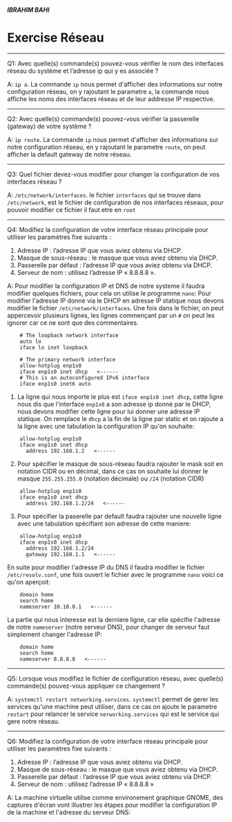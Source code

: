 ##### IBRAHIM BAHI
# Exercise Réseau

---
Q1: Avec quelle(s) commande(s) pouvez-vous vérifier le nom des interfaces réseau du système et l’adresse ip qui y es associée ?

A: `ip a`. La commande `ip` nous permet d'afficher des informations sur notre configuration réseau, on y rajoutant le parametre `a`, la commande nous affiche les noms des interfaces réseau et de leur addresse IP respective.

---

Q2: Avec quelle(s) commande(s) pouvez-vous vérifier la passerelle (gateway) de votre système ?

A: `ip route`. La commande `ip` nous permet d'afficher des informations sur notre configuration réseau, en y rajoutant le parametre `route`, on peut afficher la default gateway de notre réseau.

---

Q3: Quel fichier devez-vous modifier pour changer la configuration de vos interfaces réseau ? 

A: `/etc/network/interfaces`. le fichier `interfaces` qui se trouve dans `/etc/network`, est le fichier de configuration de nos interfaces réseaux, pour pouvoir modifier ce fichier il faut etre en `root`

---

Q4: Modifiez la configuration de votre interface réseau principale pour utiliser les paramètres fixe suivants :
  1. Adresse IP : l’adresse IP que vous aviez obtenu via DHCP.
  2. Masque de sous-réseau : le masque que vous aviez obtenu via DHCP.
  3. Passerelle par défaut : l’adresse IP que vous aviez obtenu via DHCP.
  4. Serveur de nom : utilisez l’adresse IP « 8.8.8.8 ».

A: Pour modifier la configuration IP et DNS de notre systeme il faudra modifier quelques fichiers, pour cela on utilise le programme `nano`:
    Pour modifier l'adresse IP donné via le DHCP en adresse IP statique nous devons modifier le fichier `/etc/network/interfaces`. 
    Une fois dans le fichier, on peut appercevoir plusieurs lignes, les lignes commençant par un `#` on peut les ignorer car ce ne sont que des commentaires.

```
    # The loopback network interface
    auto lo
    iface lo inet loopback
    
    # The primary network interface
    allow-hotplug enp1s0
    iface enp1s0 inet dhcp   <------
    # This is an autoconfigured IPv6 interface
    iface enp1s0 inet6 auto
```
  1. La ligne qui nous importe le plus est `iface enp1s0 inet dhcp`, cette ligne nous dis que l'interface `enp1s0` a son adresse ip donné par le DHCP, nous devons modifier cette ligne pour lui donner une adresse IP statique. On remplace le `dhcp` a la fin de la ligne par static et on rajoute a la ligne avec une tabulation la configuration IP qu'on souhaite:

```
    allow-hotplug enp1s0
    iface enp1s0 inet dhcp
      address 192.168.1.2   <------
```
  2. Pour spécifier le masque de sous-réseau faudra rajouter le mask soit en notation CIDR ou en décimal, dans ce cas on souhaite lui donner le masque `255.255.255.0` (notation décimale) ou `/24` (notation CIDR)

```
    allow-hotplug enp1s0
    iface enp1s0 inet dhcp
      address 192.168.1.2/24   <------
```

  3. Pour spécifier la paserelle par default faudra rajouter une nouvelle ligne avec une tabulation spécifiant son adresse de cette maniere:

```
    allow-hotplug enp1s0
    iface enp1s0 inet dhcp
      address 192.168.1.2/24
      gateway 192.168.1.1   <------
```
  En suite pour modifier l'adresse IP du DNS il faudra modifier le fichier `/etc/resolv.conf`, une fois ouvert le fichier avec le programme `nano` voici ce qu'on aperçoit:

```
    domain home
    search home
    nameserver 10.10.0.1   <------
```

La partie qui nous interesse est la derniere ligne, car elle spécifie l'adresse de notre `nameserver` (notre serveur DNS), pour changer de serveur faut simplement changer l'adresse IP:

```
    domain home
    search home
    nameserver 8.8.8.8   <------
```

---

Q5: Lorsque vous modifiez le fichier de configuration réseau, avec quelle(s) commande(s) pouvez-vous appliquer ce changement ?


A: `systemctl restart networking.services`. `systemctl` permet de gerer les services qu'une machine peut utiliser, dans ce cas on ajoute le parametre `restart` pour relancer le service `nerworking.services` qui est le service qui gere notre réseau.

---

Q6: Modifiez la configuration de votre interface réseau principale pour utiliser les paramètres fixe suivants :
  1. Adresse IP : l’adresse IP que vous aviez obtenu via DHCP.
  2. Masque de sous-réseau : le masque que vous aviez obtenu via DHCP.
  3. Passerelle par défaut : l’adresse IP que vous aviez obtenu via DHCP.
  4. Serveur de nom : utilisez l’adresse IP « 8.8.8.8 »


A: La machine virtuelle utilise comme environement graphique GNOME, des captures d'écran vont illustrer les étapes pour modifier la configuration IP de la machine et l'adresse du serveur DNS:

